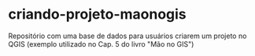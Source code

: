 # criando-projeto-maonogis
Repositório com uma base de dados para usuários criarem um projeto no QGIS (exemplo utilizado no Cap. 5 do livro "Mão no GIS")
